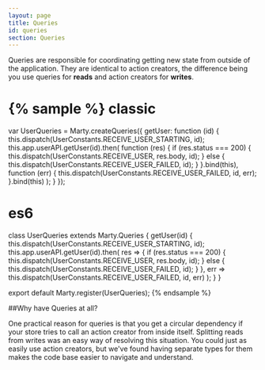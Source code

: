 ```yaml
---
layout: page
title: Queries
id: queries
section: Queries
---
```


Queries are responsible for coordinating getting new state from outside of the application. They are identical to action creators, the difference being you use queries for **reads** and action creators for **writes**.

{% sample %}
classic
=======
var UserQueries = Marty.createQueries({
  getUser: function (id) {
    this.dispatch(UserConstants.RECEIVE_USER_STARTING, id);
    this.app.userAPI.getUser(id).then(
      function (res) {
        if (res.status === 200) {
          this.dispatch(UserConstants.RECEIVE_USER, res.body, id);
        } else {
          this.dispatch(UserConstants.RECEIVE_USER_FAILED, id);
        }
      }.bind(this),
      function (err) {
        this.dispatch(UserConstants.RECEIVE_USER_FAILED, id, err);
      }.bind(this)
    );
  }
});

es6
===
class UserQueries extends Marty.Queries {
  getUser(id) {
    this.dispatch(UserConstants.RECEIVE_USER_STARTING, id);
    this.app.userAPI.getUser(id).then(
      res => {
        if (res.status === 200) {
          this.dispatch(UserConstants.RECEIVE_USER, res.body, id);
        } else {
          this.dispatch(UserConstants.RECEIVE_USER_FAILED, id);
        }
      },
      err => this.dispatch(UserConstants.RECEIVE_USER_FAILED, id, err)
    );
  }
}

export default Marty.register(UserQueries);
{% endsample %}

##Why have Queries at all?

One practical reason for queries is that you get a circular dependency if your store tries to call an action creator from inside itself. Splitting reads from writes was an easy way of resolving this situation. You could just as easily use action creators, but we've found having separate types for them makes the code base easier to navigate and understand.

